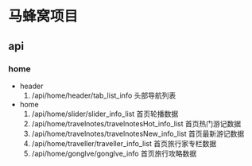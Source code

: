 # 马蜂窝项目
## api
### home
- header 
  1. /api/home/header/tab_list_info
    头部导航列表
- home
  1. /api/home/slider/slider_info_list
    首页轮播数据
  2. /api/home/travelnotes/travelnotesHot_info_list
    首页热门游记数据
  3. /api/home/travelnotes/travelnotesNew_info_list
    首页最新游记数据
  4. /api/home/traveller/traveller_info_list
    首页旅行家专栏数据
  5. /api/home/gonglve/gonglve_info
    首页旅行攻略数据
